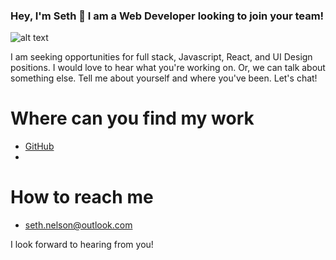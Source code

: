 ### Hey, I'm Seth 👋 I am a Web Developer looking to join your team!

![alt text](https://images.unsplash.com/photo-1543332164-6e82f355badc?ixlib=rb-1.2.1&auto=format&fit=crop&w=1050&q=80)

I am seeking opportunities for full stack, Javascript, React, and UI Design positions. I would love to hear what you're working on. 
Or, we can talk about something else. Tell me about yourself and where you've been. Let's chat! 

# Where can you find my work
   - <a href='github.com/seth-nelson'>GitHub</a>
   - <a href='seth-n.com'></a>

# How to reach me
   - seth.nelson@outlook.com

I look forward to hearing from you!
